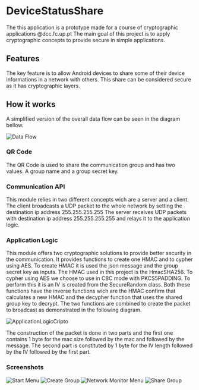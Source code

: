 # DeviceStatusShare

The this application is a prototype made for a course of cryptographic applications @dcc.fc.up.pt
The main goal of this project is to apply cryptographic concepts to provide secure in simple applications.


## Features

The key feature is to allow Android devices to share some of their device informations in a network with others.
This share can be considered secure as it has cryptographic layers.

## How it works

A simplified version of the overall data flow can be seen in the diagram bellow.

![Data Flow](./flow.png)

### QR Code
The QR Code is used to share the communication group and has two values. A group name and a group secret key.

### Communication API
This module relies in two different concepts wich are a server and a client.
The client broadcasts a UDP packet to the whole network by setting the destination ip address 255.255.255.255
The server receives UDP packets with destination ip address 255.255.255.255 and relays it to the application logic.

### Application Logic
This module offers two cryptographic solutions to provide better security in the communication.
It provides functions to create one HMAC and to cypher using AES.
To create HMAC it is used the json message and the group secret key as inputs. The HMAC used in this project is the HmacSHA256.
To cypher using AES we choose to use in CBC mode with PKCS5PADDING. To perform this it is an IV is created from the SecureRandom class.
Both these functions have the inverse functions wich are the HMAC confirm that calculates a new HMAC and the decypher function that uses the shared group key to decrypt.
The two functions are combined to create the packet to broadcast as demonstrated in the following diagram.

![ApplicationLogicCripto](./ApplicationLogicCripto.png)

The construction of the packet is done in two parts and the first one contains 1 byte for the mac size followed by the mac and followed by the message. The second part is constituted by 1 byte for the IV length followed by the IV followed by the first part.
### Screenshots
![Start Menu](./start.png)
![Create Group](./creategroup.png)
![Network Monitor Menu](./networkmonitor.png)
![Share Group](./sharegroup.png)